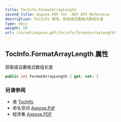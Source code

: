 ```yaml
---
title: TocInfo.FormatArrayLength
second_title: Aspose.PDF for .NET API Reference
description: TocInfo 属性。获取或设置格式数组长度
type: docs
weight: 50
url: /zh/net/aspose.pdf/tocinfo/formatarraylength/
---
```

## TocInfo.FormatArrayLength 属性

获取或设置格式数组长度

```csharp
public int FormatArrayLength { get; set; }
```

### 另请参阅

* 类 [TocInfo](../)
* 命名空间 [Aspose.Pdf](../../../aspose.pdf/)
* 程序集 [Aspose.PDF](../../../)